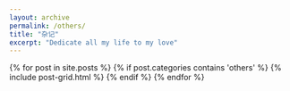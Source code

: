 ```yaml
---
layout: archive
permalink: /others/
title: "杂记"
excerpt: "Dedicate all my life to my love"
---
```


<div class="tiles">
{% for post in site.posts %}
	{% if post.categories contains 'others' %}
		{% include post-grid.html %}
	{% endif %}
{% endfor %}
</div><!-- /.tiles -->


